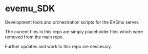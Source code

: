 # evemu_SDK
Development tools and orchestration scripts for the EVEmu server.

The current files in this repo are simply placeholder files which were removed from the main repo.

Further updates and work to this repo are nescesary.
